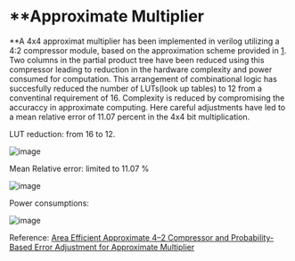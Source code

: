# **Approximate Multiplier
**A 4x4  approximat multiplier has been implemented in verilog utilizing a 4:2 compressor module, based on the approximation scheme provided in [1](https://ieeexplore.ieee.org/document/10073562/citations#citations). Two columns in the partial product tree have 
been reduced using this compressor leading to reduction in the hardware complexity and power consumed for computation. This arrangement of combinational logic has succesfully reduced the
number of LUTs(look up tables) to 12 from a conventinal requirement of 16. Complexity is reduced by compromising the accuraccy in approximate computing. Here careful adjustments have led to a mean relative error of
11.07 percent in the 4x4 bit multiplication.

LUT reduction: from 16 to 12.

![image](https://github.com/user-attachments/assets/3e448302-88e8-4be7-a34f-bd4ed71c9e0e)

Mean Relative error: limited to 11.07 %

![image](https://github.com/user-attachments/assets/4a030957-81cb-4e0a-bb6f-fb25f3f44f02)

Power consumptions:

![image](https://github.com/user-attachments/assets/9223340d-5263-434e-8638-bd96508f9ac3)


Reference: [Area Efficient Approximate 4–2 Compressor and Probability-Based Error Adjustment for Approximate Multiplier](https://ieeexplore.ieee.org/document/10073562/citations#citations)
